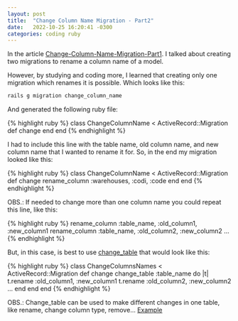 ```yaml
---
layout: post
title:  "Change Column Name Migration - Part2"
date:   2022-10-25 16:20:41 -0300
categories: coding ruby
---
```

In the article [Change-Column-Name-Migration-Part1]. I talked about creating two migrations
to rename a column name of a model.

However, by studying and coding more, I learned that creating only one migration which renames it is possible. Which looks like this:

```bash
rails g migration change_column_name
```

And generated the following ruby file:

{% highlight ruby %}
class ChangeColumnName < ActiveRecord::Migration
 def change
 end
end
{% endhighlight %}

I had to include this line with the table name, old column name, and new column name that I wanted to rename it for.
So, in the end my migration looked like this:

{% highlight ruby %}
class ChangeColumnName < ActiveRecord::Migration
 def change
 rename_column :warehouses, :codi, :code
 end
end
{% endhighlight %}

OBS.: If needed to change more than one column name you
could repeat this line, like this:

{% highlight ruby %}
rename_column :table_name, :old_column1, :new_column1
rename_column :table_name, :old_column2, :new_column2
...
{% endhighlight %}

But, in this case, is best to use [change_table] that would look like this:

{% highlight ruby %}
class ChangeColumnsNames < ActiveRecord::Migration
 def change
 change_table :table_name do |t|
 t.rename :old_column1, :new_column1
 t.rename :old_column2, :new_column2
 ...
 end
 end
end
{% endhighlight %}

OBS.: Change_table can be used to make different 
changes in one table, like rename, change column type, remove...
[Example]

[Example]: https://guides.rubyonrails.org/active_record_migrations.html#changing-tables
[change_table]: https://api.rubyonrails.org/v7.0.4/classes/ActiveRecord/ConnectionAdapters/SchemaStatements.html#method-i-change_table
[Change-Column-Name-Migration-Part1]: https://thaisantero.github.io/coding/ruby/2022/09/16/change-column-name-migration-pt1.html
